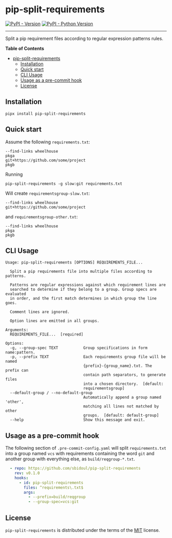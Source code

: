 # pip-split-requirements

[![PyPI - Version](https://img.shields.io/pypi/v/pip-split-requirements.svg)](https://pypi.org/project/pip-split-requirements)
[![PyPI - Python Version](https://img.shields.io/pypi/pyversions/pip-split-requirements.svg)](https://pypi.org/project/pip-split-requirements)

-----

Split a pip requirement files according to regular expression patterns rules.

**Table of Contents**

- [pip-split-requirements](#pip-split-requirements)
  - [Installation](#installation)
  - [Quick start](#quick-start)
  - [CLI Usage](#cli-usage)
  - [Usage as a pre-commit hook](#usage-as-a-pre-commit-hook)
  - [License](#license)

## Installation

```console
pipx install pip-split-requirements
```

## Quick start

Assume the following `requirements.txt`:

```text
--find-links wheelhouse
pkga
git+https://github.com/some/project
pkgb
```

Running

```console
pip-split-requirements -g slow:git requirements.txt
```

Will create `requirementsgroup-slow.txt`:

```text
--find-links wheelhouse
git+https://github.com/some/project
```

and `requirementsgroup-other.txt`:

```text
--find-links wheelhouse
pkga
pkgb
```

## CLI Usage

```text
Usage: pip-split-requirements [OPTIONS] REQUIREMENTS_FILE...

  Split a pip requirements file into multiple files according to patterns.

  Patterns are regular expressions against which requirement lines are
  searched to determine if they belong to a group. Group specs are evaluated
  in order, and the first match determines in which group the line goes.

  Comment lines are ignored.

  Option lines are emitted in all groups.

Arguments:
  REQUIREMENTS_FILE...  [required]

Options:
  -g, --group-spec TEXT           Group specifications in form name:pattern.
  -p, --prefix TEXT               Each requirements group file will be named
                                  {prefix}-{group_name}.txt. The prefix can
                                  contain path separators, to generate files
                                  into a chosen directory.  [default:
                                  requirementsgroup]
  --default-group / --no-default-group
                                  Automatically append a group named 'other',
                                  matching all lines not matched by other
                                  groups.  [default: default-group]
  --help                          Show this message and exit.
```

## Usage as a pre-commit hook

The following section of `.pre-commit-config.yaml` will split `requirements.txt` into a
group named `vcs` with requirements containing the word `git` and another group with
everything else, as `build/reqgroup-*.txt`.

```yaml
  - repo: https://github.com/sbidoul/pip-split-requirements
    rev: v0.1.0
    hooks:
      - id: pip-split-requirements
        files: ^requirements\.txt$
        args:
          - --prefix=build/reqgroup
          - --group-spec=vcs:git
```

## License

`pip-split-requirements` is distributed under the terms of the
[MIT](https://spdx.org/licenses/MIT.html) license.

